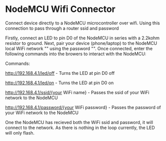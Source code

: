 # NodeMCU Wifi Connector
Connect device directly to a NodeMCU microcontroller over wifi. Using this connection to pass through a router ssid and password

Firstly, connect an LED to pin D0 of the NodeMCU in series with a 2.2kohm resistor to ground.
Next, pair your device (phone/laptop) to the NodeMCU local WiFi network "" using the password "".
Once connected, enter the following commands into the browers to interact with the NodeMCU:

Commands: 

http://192.168.4.1/led/off                          - Turns the LED at pin D0 off

http://192.168.4.1/led/on                           - Turns the LED at pin D0 on

http://192.168.4.1/ssid/{your WiFi name}            - Passes the ssid of your WiFi network to the NodeMCU

http://192.168.4.1/password/{your WiFi password}    - Passes the password of your WiFi network to the NodeMCU

One the NodeMCU has recieved both the WiFi ssid and password, it will connect to the network. As there is nothing
in the loop currently, the LED will only flash. 
